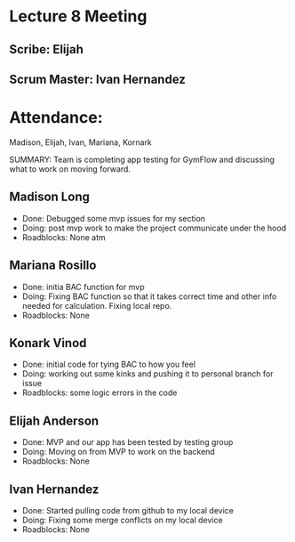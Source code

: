 # Lecture 8 Meeting

## Scribe: Elijah
## Scrum Master: Ivan Hernandez 
# Attendance:
Madison, Elijah, Ivan, Mariana, Kornark

SUMMARY: Team is completing app testing for GymFlow and discussing what to work on moving forward.

## Madison Long
- Done: Debugged some mvp issues for my section
- Doing: post mvp work to make the project communicate under the hood
- Roadblocks: None atm


## Mariana Rosillo
- Done: initia BAC function for mvp
- Doing: Fixing BAC function so that it takes correct time and other info needed for calculation. Fixing local repo.
- Roadblocks: None

## Konark Vinod
- Done: initial code for tying BAC to how you feel
- Doing: working out some kinks and pushing it to personal branch for issue
- Roadblocks: some logic errors in the code

## Elijah Anderson
- Done: MVP and our app has been tested by testing group
- Doing: Moving on from MVP to work on the backend
- Roadblocks: None

## Ivan Hernandez
- Done: Started pulling code from github to my local device
- Doing: Fixing some merge conflicts on my local device
- Roadblocks: None
